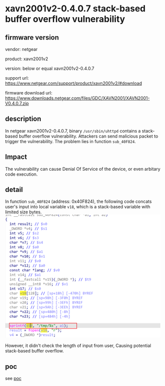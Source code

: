 # xavn2001v2-0.4.0.7 stack-based buffer overflow vulnerability
## firmware version
vendor: netgear

product: xavn2001v2

version: below or equal xavn2001v2-0.4.0.7

support url: https://www.netgear.com/support/product/xavn2001v2/#download

firmware download url: https://www.downloads.netgear.com/files/GDC/XAVN2001/XAVN2001-V0.4.0.7.zip

## description
In netgear xavn2001v2-0.4.0.7, binary `/usr/sbin/uhttpd` contains a stack-based buffer overflow vulnerability. Attackers can send malicious packet to trigger the vulnerability. The problem lies in function `sub_40F824`.

## Impact
The vulnerability can cause Denial Of Service of the device, or even arbitary code execution.

## detail
In function `sub_40F824` (address: 0x40F824), the following code concats user's input into local variable `v18`, which is a stack-based variable with limited size bytes.
![alt text](image.png)

However, it didn't check the length of input from user, Causing potential stack-based buffer overflow. 



## poc
see [poc](./poc)

